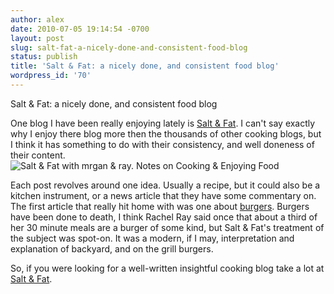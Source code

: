 ```yaml
---
author: alex
date: 2010-07-05 19:14:54 -0700
layout: post
slug: salt-fat-a-nicely-done-and-consistent-food-blog
status: publish
title: 'Salt & Fat: a nicely done, and consistent food blog'
wordpress_id: '70'
---
```


Salt & Fat: a nicely done, and consistent food blog

One blog I have been really enjoying lately is [Salt &
Fat](http://saltandfat.com/). I can't say exactly why I enjoy there blog
more then the thousands of other cooking blogs, but I think it has
something to do with their consistency, and well doneness of their
content. ![Salt & Fat with mrgan & ray. Notes on Cooking & Enjoying
Food](http://confit.saltandfat.com/images/masthead.png "Salt & Fat Masthead")

Each post revolves around one idea. Usually a recipe, but it could also
be a kitchen instrument, or a news article that they have some
commentary on. The first article that really hit home with was one about
[burgers](http://saltandfat.com/post/657214062/burgers). Burgers have
been done to death, I think Rachel Ray said once that about a third of
her 30 minute meals are a burger of some kind, but Salt & Fat's
treatment of the subject was spot-on. It was a modern, if I may,
interpretation and explanation of backyard, and on the grill burgers.

So, if you were looking for a well-written insightful cooking blog take
a lot at [Salt & Fat](http://saltandfat.com/).
